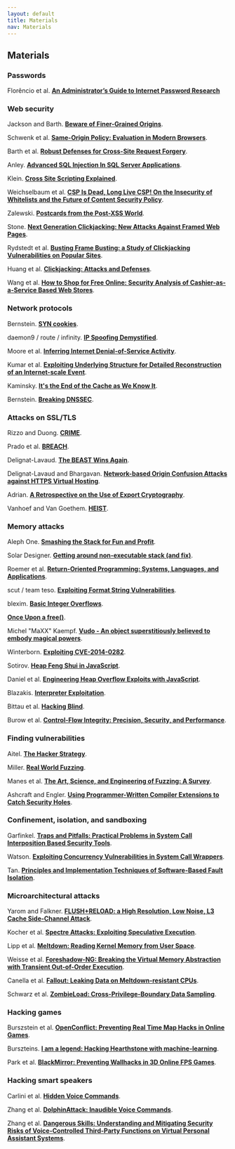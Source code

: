 ```yaml
---
layout: default
title: Materials
nav: Materials
---
```


## Materials

### Passwords

Florêncio et al. [**An Administrator’s Guide to Internet Password Research**](https://www.usenix.org/system/files/conference/lisa14/lisa14-paper-florencio.pdf)

### Web security

Jackson and Barth. [**Beware of Finer-Grained Origins**](http://www.adambarth.com/papers/2008/jackson-barth-b.pdf).

Schwenk et al. [**Same-Origin Policy: Evaluation in Modern Browsers**](https://www.usenix.org/system/files/conference/usenixsecurity17/sec17-schwenk.pdf).

Barth et al. [**Robust Defenses for Cross-Site Request Forgery**](http://seclab.stanford.edu/websec/csrf/csrf.pdf).

Anley. [**Advanced SQL Injection In SQL Server Applications**](https://www.cgisecurity.com/lib/advanced_sql_injection.pdf).

Klein. [**Cross Site Scripting Explained**](http://www.cs.cornell.edu/~shmat/courses/library/css.pdf).

Weichselbaum et al. [**CSP Is Dead, Long Live CSP! On the Insecurity of Whitelists and the Future of Content Security Policy**](https://static.googleusercontent.com/media/research.google.com/en//pubs/archive/45542.pdf).

Zalewski. [**Postcards from the Post-XSS World**](https://lcamtuf.coredump.cx/postxss/).

Stone. [**Next Generation Clickjacking: New Attacks Against Framed Web Pages**](https://www.contextis.com/media/downloads/Next_Generation_Clickjacking.pdf).

Rydstedt et al. [**Busting Frame Busting: a Study of Clickjacking Vulnerabilities on Popular Sites**](https://seclab.stanford.edu/websec/framebusting/framebust.pdf).

Huang et al. [**Clickjacking: Attacks and Defenses**](https://www.microsoft.com/en-us/research/wp-content/uploads/2016/02/clickjacking.pdf).

Wang et al. [**How to Shop for Free Online: Security Analysis of Cashier-as-a-Service Based Web Stores**](https://www.microsoft.com/en-us/research/wp-content/uploads/2016/02/caas-oakland-final.pdf).

### Network protocols

Bernstein. [**SYN cookies**](http://cr.yp.to/syncookies.html).

daemon9 / route / infinity. [**IP Spoofing Demystified**](http://phrack.org/issues/48/14.html).

Moore et al. [**Inferring Internet Denial-of-Service Activity**](https://cseweb.ucsd.edu/~savage/papers/UsenixSec01.pdf).

Kumar et al. [**Exploiting Underlying Structure for Detailed Reconstruction of an Internet-scale Event**](http://www.icir.org/vern/papers/witty-imc05.pdf).

Kaminsky. [**It's the End of the Cache as We Know It**](https://www.blackhat.com/presentations/bh-jp-08/bh-jp-08-Kaminsky/BlackHat-Japan-08-Kaminsky-DNS08-BlackOps.pdf).

Bernstein. [**Breaking DNSSEC**](https://cr.yp.to/talks/2009.08.10/slides.pdf).

### Attacks on SSL/TLS

Rizzo and Duong. [**CRIME**](https://docs.google.com/presentation/d/11eBmGiHbYcHR9gL5nDyZChu_-lCa2GizeuOfaLU2HOU/edit#slide=id.g1d134dff_1_222).

Prado et al. [**BREACH**](https://media.blackhat.com/us-13/US-13-Prado-SSL-Gone-in-30-seconds-A-BREACH-beyond-CRIME-Slides.pdf).

Delignat-Lavaud. [**The BEAST Wins Again**](https://www.blackhat.com/docs/us-14/materials/us-14-Delignat-The-BEAST-Wins-Again-Why-TLS-Keeps-Failing-To-Protect-HTTP.pdf).

Delignat-Lavaud and Bhargavan. [**Network-based Origin Confusion Attacks against HTTPS Virtual Hosting**](https://mitls.org/downloads/vhost_confusion.pdf).

Adrian. [**A Retrospective on the Use of Export Cryptography**](https://www.blackhat.com/docs/us-16/materials/us-16-Adrian-A-Retrospective-On-The-Use-of-Export-Cryptography.pdf).

Vanhoef and Van Goethem. [**HEIST**](https://www.blackhat.com/docs/us-16/materials/us-16-VanGoethem-HEIST-HTTP-Encrypted-Information-Can-Be-Stolen-Through-TCP-Windows.pdf).

### Memory attacks

Aleph One. [**Smashing the Stack for Fun and Profit**](https://inst.eecs.berkeley.edu/~cs161/fa08/papers/stack_smashing.pdf).

Solar Designer. [**Getting around non-executable stack (and fix)**](https://seclists.org/bugtraq/1997/Aug/63).

Roemer et al. [**Return-Oriented Programming: Systems, Languages, and Applications**](https://www.cs.utexas.edu/~hovav/dist/rop.pdf).

scut / team teso. [**Exploiting Format String Vulnerabilities**](https://cs155.stanford.edu/papers/formatstring-1.2.pdf).

blexim. [**Basic Integer Overflows**](https://www.cs.utexas.edu/~shmat/courses/cs380s_fall09/blexim.txt).

[**Once Upon a free()**](http://phrack.org/issues/57/9.html).

Michel "MaXX" Kaempf. [**Vudo - An object superstitiously believed to embody magical powers**](http://www.phrack.org/archives/issues/57/8.txt).

Winterborn. [**Exploiting CVE-2014-0282**](https://research.nccgroup.com/wp-content/uploads/2020/07/cve-2014-0282.pdf).

Sotirov. [**Heap Feng Shui in JavaScript**](https://www.blackhat.com/presentations/bh-europe-07/Sotirov/Presentation/bh-eu-07-sotirov-apr19.pdf).

Daniel et al. [**Engineering Heap Overflow Exploits with JavaScript**](https://www.usenix.org/legacy/event/woot08/tech/full_papers/daniel/daniel_html/index.html).

Blazakis. [**Interpreter Exploitation**](https://www.usenix.org/legacy/events/woot10/tech/full_papers/Blazakis.pdf).

Bittau et al. [**Hacking Blind**](https://www.scs.stanford.edu/brop/bittau-brop.pdf).

Burow et al. [**Control-Flow Integrity: Precision, Security, and Performance**](https://arxiv.org/pdf/1602.04056.pdf).

### Finding vulnerabilities

Aitel. [**The Hacker Strategy**](http://www.immunityinc.com/downloads/DaveAitel_TheHackerStrategy.pdf).

Miller. [**Real World Fuzzing**](https://cs155.stanford.edu/papers/fuzzing.pdf).

Manes et al. [**The Art, Science, and Engineering of Fuzzing: A Survey**](https://arxiv.org/pdf/1812.00140.pdf).

Ashcraft and Engler. [**Using Programmer-Written Compiler Extensions to Catch Security Holes**](https://web.stanford.edu/~engler/sp-ieee-02.pdf).

### Confinement, isolation, and sandboxing

Garfinkel. [**Traps and Pitfalls: Practical Problems in System Call Interposition Based Security Tools**](https://cs155.stanford.edu/papers/traps.pdf).

Watson. [**Exploiting Concurrency Vulnerabilities in System Call Wrappers**](http://www.watson.org/~robert/2007woot/).

Tan. [**Principles and Implementation Techniques of Software-Based Fault Isolation**](http://www.cse.psu.edu/~gxt29/papers/sfi-final.pdf).

### Microarchitectural attacks

Yarom and Falkner. [**FLUSH+RELOAD: a High Resolution, Low Noise, L3 Cache Side-Channel Attack**](https://eprint.iacr.org/2013/448.pdf).

Kocher et al. [**Spectre Attacks: Exploiting Speculative Execution**](https://spectreattack.com/spectre.pdf).

Lipp et al. [**Meltdown: Reading Kernel Memory from User Space**](https://www.usenix.org/system/files/conference/usenixsecurity18/sec18-lipp.pdf).

Weisse et al. [**Foreshadow-NG: Breaking the Virtual Memory Abstraction with Transient Out-of-Order Execution**](https://foreshadowattack.eu/foreshadow-NG.pdf).

Canella et al. [**Fallout: Leaking Data on Meltdown-resistant CPUs**](https://mdsattacks.com/files/fallout.pdf).

Schwarz et al. [**ZombieLoad: Cross-Privilege-Boundary Data Sampling**](https://zombieloadattack.com/zombieload.pdf).

### Hacking games

Burszstein et al. [**OpenConflict: Preventing Real Time Map Hacks in Online Games**](https://elie.net/static/files/openconflict-preventing-real-time-map-hacks-in-online-games/openconflict-preventing-real-time-map-hacks-in-online-games-paper.pdf).

Burszteins. [**I am a legend: Hacking Hearthstone with machine-learning**](https://www.youtube.com/watch?v=ao3P5QCrF_M).

Park et al. [**BlackMirror: Preventing Wallhacks in 3D Online FPS Games**](https://lifeasageek.github.io/papers/seonghyun-blackmirror.pdf).

### Hacking smart speakers

Carlini et al. [**Hidden Voice Commands**](https://www.usenix.org/system/files/conference/usenixsecurity16/sec16_paper_carlini.pdf).

Zhang et al. [**DolphinAttack: Inaudible Voice Commands**](https://acmccs.github.io/papers/p103-zhangAemb.pdf).

Zhang et al. [**Dangerous Skills: Understanding and Mitigating Security Risks of Voice-Controlled Third-Party Functions on Virtual Personal Assistant Systems**](https://xianghang.me/zh/files/voice_assistant.pdf).

